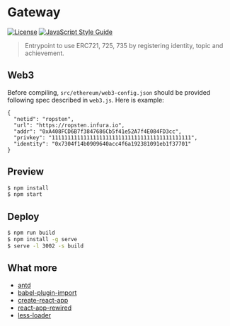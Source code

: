 # Gateway

[![License](http://img.shields.io/badge/license-MIT-blue.svg)](https://raw.githubusercontent.com/hexoul/metagate/master/LICENSE)
[![JavaScript Style Guide](https://img.shields.io/badge/code_style-standard-brightgreen.svg)](https://standardjs.com)

> Entrypoint to use ERC721, 725, 735 by registering identity, topic and achievement.

## Web3

Before compiling, `src/ethereum/web3-config.json` should be provided following spec described in `web3.js`.
Here is example:
```
{
  "netid": "ropsten",
  "url": "https://ropsten.infura.io",
  "addr": "0xA408FCD6B7f3847686Cb5f41e52A7f4E084FD3cc",
  "privkey": "11111111111111111111111111111111111111111111",
  "identity": "0x7304f14b0909640acc4f6a192381091eb1f37701"
}
```

## Preview

```bash
$ npm install
$ npm start
```

## Deploy

```bash
$ npm run build
$ npm install -g serve
$ serve -l 3002 -s build
```

## What more

- [antd](http://github.com/ant-design/ant-design/)
- [babel-plugin-import](http://github.com/ant-design/babel-plugin-import/)
- [create-react-app](https://github.com/facebookincubator/create-react-app)
- [react-app-rewired](https://github.com/timarney/react-app-rewired)
- [less-loader](https://github.com/webpack/less-loader)
